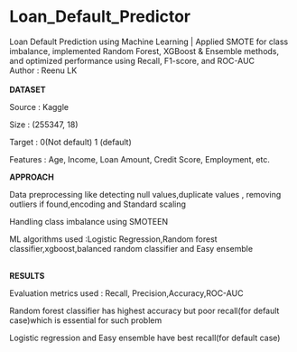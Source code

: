 # Loan_Default_Predictor
Loan Default Prediction using Machine Learning | Applied SMOTE for class imbalance, implemented Random Forest, XGBoost &amp; Ensemble methods, and optimized performance using Recall, F1-score, and ROC-AUC
<br>
Author : Reenu LK<br><br>
<b>DATASET</b>
<p>Source : Kaggle</p>
<p>Size : (255347, 18)</p>
<p>Target : 0(Not default) 1 (default)</p>
<p>Features : Age, Income, Loan Amount, Credit Score, Employment, etc.</p>
<b>APPROACH</b><br> <p>Data preprocessing like detecting null values,duplicate values , removing outliers if found,encoding and Standard scaling</p>
<p>Handling class imbalance using SMOTEEN</p>
<p>ML algorithms used :Logistic Regression,Random forest classifier,xgboost,balanced random classifier and Easy ensemble</p><br>
<b>RESULTS</b>
<p>Evaluation metrics used : Recall, Precision,Accuracy,ROC-AUC </p>
<p>Random forest classifier has highest accuracy but poor recall(for default case)which is essential for such problem</p>
<p>Logistic regression and Easy ensemble have best recall(for default case) </p>
